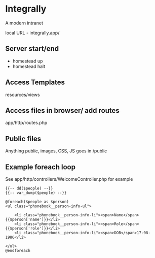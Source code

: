 # Integrally
A modern intranet

local URL - integrally.app/

## Server start/end
- homestead up
- homestead halt

## Access Templates
resources/views

## Access files in browser/ add routes
app/http/routes.php

## Public files
Anything public, images, CSS, JS goes in /public

## Example foreach loop
See app/http/controllers/WelcomeController.php for example

	{{-- dd($people) --}}
	{{-- var_dump($people) --}}

	@foreach($people as $person)
	<ul class="phonebook__person-info-ul">

		<li class="phonebook__person-info-li"><span>Name</span>{{$person['name']}}</li>
		<li class="phonebook__person-info-li"><span>Role</span>{{$person['role']}}</li>
		<li class="phonebook__person-info-li"><span>DOB</span>17-08-1986</li>

	</ul>
	@endforeach